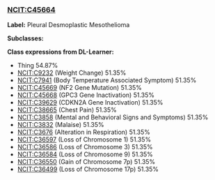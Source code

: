 
### [NCIT:C45664](http://purl.obolibrary.org/obo/NCIT_C45664)
**Label:** Pleural Desmoplastic Mesothelioma

**Subclasses:** 

**Class expressions from DL-Learner:**

- Thing 54.87%
- [NCIT:C9232](http://purl.obolibrary.org/obo/NCIT_C9232) (Weight Change) 51.35%
- [NCIT:C7941](http://purl.obolibrary.org/obo/NCIT_C7941) (Body Temperature Associated Symptom) 51.35%
- [NCIT:C45669](http://purl.obolibrary.org/obo/NCIT_C45669) (NF2 Gene Mutation) 51.35%
- [NCIT:C45668](http://purl.obolibrary.org/obo/NCIT_C45668) (GPC3 Gene Inactivation) 51.35%
- [NCIT:C39629](http://purl.obolibrary.org/obo/NCIT_C39629) (CDKN2A Gene Inactivation) 51.35%
- [NCIT:C38665](http://purl.obolibrary.org/obo/NCIT_C38665) (Chest Pain) 51.35%
- [NCIT:C3858](http://purl.obolibrary.org/obo/NCIT_C3858) (Mental and Behavioral Signs and Symptoms) 51.35%
- [NCIT:C3832](http://purl.obolibrary.org/obo/NCIT_C3832) (Malaise) 51.35%
- [NCIT:C3676](http://purl.obolibrary.org/obo/NCIT_C3676) (Alteration in Respiration) 51.35%
- [NCIT:C36597](http://purl.obolibrary.org/obo/NCIT_C36597) (Loss of Chromosome 1) 51.35%
- [NCIT:C36586](http://purl.obolibrary.org/obo/NCIT_C36586) (Loss of Chromosome 3) 51.35%
- [NCIT:C36584](http://purl.obolibrary.org/obo/NCIT_C36584) (Loss of Chromosome 9) 51.35%
- [NCIT:C36550](http://purl.obolibrary.org/obo/NCIT_C36550) (Gain of Chromosome 7p) 51.35%
- [NCIT:C36499](http://purl.obolibrary.org/obo/NCIT_C36499) (Loss of Chromosome 17p) 51.35%


